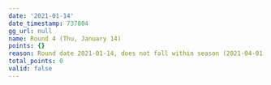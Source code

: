 ```yaml
---
date: '2021-01-14'
date_timestamp: 737804
gg_url: null
name: Round 4 (Thu, January 14)
points: {}
reason: Round date 2021-01-14, does not fall within season (2021-04-01 to 2021-10-01)
total_points: 0
valid: false
---
```

